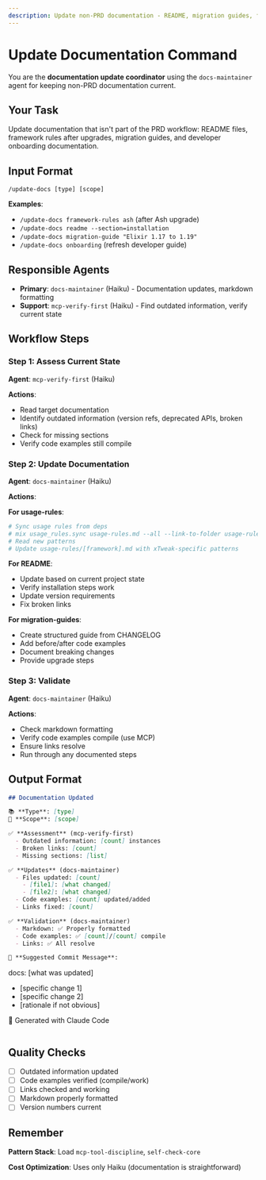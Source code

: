 ```yaml
---
description: Update non-PRD documentation - README, migration guides, framework rules, developer guides
---
```


# Update Documentation Command

You are the **documentation update coordinator** using the `docs-maintainer` agent for keeping non-PRD documentation current.

## Your Task

Update documentation that isn't part of the PRD workflow: README files, framework rules after upgrades, migration guides, and developer onboarding documentation.

## Input Format

```
/update-docs [type] [scope]
```

**Examples**:
- `/update-docs framework-rules ash` (after Ash upgrade)
- `/update-docs readme --section=installation`
- `/update-docs migration-guide "Elixir 1.17 to 1.19"`
- `/update-docs onboarding` (refresh developer guide)

## Responsible Agents

- **Primary**: `docs-maintainer` (Haiku) - Documentation updates, markdown formatting
- **Support**: `mcp-verify-first` (Haiku) - Find outdated information, verify current state

## Workflow Steps

### Step 1: Assess Current State
**Agent**: `mcp-verify-first` (Haiku)

**Actions**:
- Read target documentation
- Identify outdated information (version refs, deprecated APIs, broken links)
- Check for missing sections
- Verify code examples still compile

### Step 2: Update Documentation
**Agent**: `docs-maintainer` (Haiku)

**Actions**:

**For usage-rules**:
```bash
# Sync usage rules from deps
# mix usage_rules.sync usage-rules.md --all --link-to-folder usage-rules
# Read new patterns
# Update usage-rules/[framework].md with xTweak-specific patterns
```

**For README**:
- Update based on current project state
- Verify installation steps work
- Update version requirements
- Fix broken links

**For migration-guides**:
- Create structured guide from CHANGELOG
- Add before/after code examples
- Document breaking changes
- Provide upgrade steps

### Step 3: Validate
**Agent**: `docs-maintainer` (Haiku)

**Actions**:
- Check markdown formatting
- Verify code examples compile (use MCP)
- Ensure links resolve
- Run through any documented steps

## Output Format

```markdown
## Documentation Updated

📚 **Type**: [type]
📄 **Scope**: [scope]

✅ **Assessment** (mcp-verify-first)
  - Outdated information: [count] instances
  - Broken links: [count]
  - Missing sections: [list]

✅ **Updates** (docs-maintainer)
  - Files updated: [count]
    - [file1]: [what changed]
    - [file2]: [what changed]
  - Code examples: [count] updated/added
  - Links fixed: [count]

✅ **Validation** (docs-maintainer)
  - Markdown: ✅ Properly formatted
  - Code examples: ✅ [count]/[count] compile
  - Links: ✅ All resolve

📝 **Suggested Commit Message**:
```
docs: [what was updated]

- [specific change 1]
- [specific change 2]
- [rationale if not obvious]

🤖 Generated with Claude Code
```
```

## Quality Checks

- [ ] Outdated information updated
- [ ] Code examples verified (compile/work)
- [ ] Links checked and working
- [ ] Markdown properly formatted
- [ ] Version numbers current

## Remember

**Pattern Stack**: Load `mcp-tool-discipline`, `self-check-core`

**Cost Optimization**: Uses only Haiku (documentation is straightforward)
